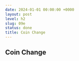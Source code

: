 ```yaml
---
date: 2024-01-01 00:00:00 +0000
layout: post
level: h2
slug: 09e
status: done
title: Coin Change
---
```


## Coin Change